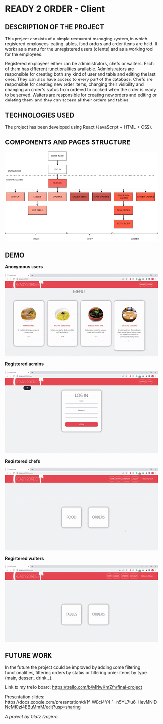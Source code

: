 # READY 2 ORDER - Client

## DESCRIPTION OF THE PROJECT

This project consists of a simple restaurant managing system, in which registered employees, eating tables, food orders and order items are held. It works as a menu for the unregistered users (clients) and as a working tool for the employees. 

Registered employees either can be administrators, chefs or waiters. Each of them has different functionalities available. Administrators are responsible for creating both any kind of user and table and editing the last ones. They can also have access to every part of the database. Chefs are responsible for creating new order items, changing their visibility and changing an order's status from ordered to cooked when the order is ready to be served. Waiters are responsible for creating new orders and editing or deleting them, and they can access all their orders and tables.

## TECHNOLOGIES USED

The project has been developed using React (JavaScript + HTML + CSS).

## COMPONENTS AND PAGES STRUCTURE

![pages_structure](./pagesStructure.png)

## DEMO

<b>Anonymous users</b>

![anonymous_user](./anonymous.gif)
  
<b>Registered admins</b>
  
![registered_admin](./admin.gif)
  
<b>Registered chefs</b>
  
![registered_chef](./chef.gif)
  
<b>Registered waiters</b>

![registered_waiter](./waiter.gif)

## FUTURE WORK

In the future the project could be improved by adding some filtering functionalities, filtering orders by status or filtering order items by type (main, dessert, drink...).

Link to my trello board: https://trello.com/b/MNwKmZfn/final-project

Presentation slides: https://docs.google.com/presentation/d/1f_WBci4Y4_1l_n5YL7tu6_HevMNlDNcMf0zi4EBuMmM/edit?usp=sharing

*A project by Olatz Izagirre.*
